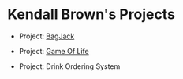 # Kendall Brown's Projects

- Project: [BagJack](https://github.com/kjbrown24/CS152-Datastructures/blob/main/projects/project1/README.md)

- Project: [Game Of Life](https://github.com/kjbrown24/Data-Structures/blob/main/projects/project2/README.md)

- Project: Drink Ordering System
